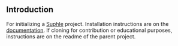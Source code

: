 ## Introduction

For initializing a [Suphle](https://github.com/nmeri17/suphle) project. Installation instructions are on the [documentation](https://angry-cray-9c191b.netlify.app/docs/v1/quick-start). If cloning for contribution or educational purposes, instructions are on the readme of the parent project.
